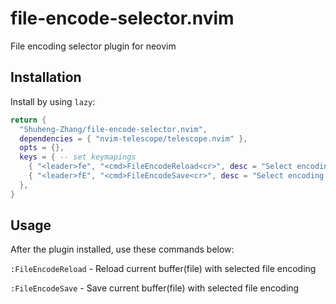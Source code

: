 # file-encode-selector.nvim

File encoding selector plugin for neovim

## Installation

Install by using `lazy`:

```lua
return {
  "Shuheng-Zhang/file-encode-selector.nvim",
  dependencies = { "nvim-telescope/telescope.nvim" },
  opts = {},
  keys = { -- set keymapings
	{ "<leader>fe", "<cmd>FileEncodeReload<cr>", desc = "Select encoding to reload file" },
	{ "<leader>fE", "<cmd>FileEncodeSave<cr>", desc = "Select encoding to save file" },
  },
}
```

## Usage

After the plugin installed, use these commands below:

`:FileEncodeReload` - Reload current buffer(file) with selected file encoding

`:FileEncodeSave` - Save current buffer(file) with selected file encoding
